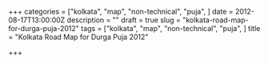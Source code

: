 +++
categories = ["kolkata", "map", "non-technical", "puja", ]
date = 2012-08-17T13:00:00Z
description = ""
draft = true
slug = "kolkata-road-map-for-durga-puja-2012"
tags = ["kolkata", "map", "non-technical", "puja", ]
title = "Kolkata Road Map for Durga Puja 2012"

+++




